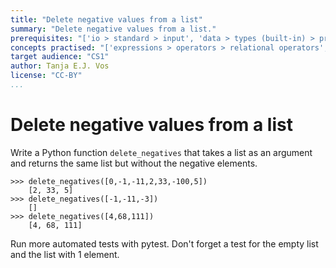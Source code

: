 ```yaml
---
title: "Delete negative values from a list"
summary: "Delete negative values from a list."
prerequisites: "['io > standard > input', 'data > types (built-in) > primitive > numeric', 'imperative programming > variables']"
concepts practised: "['expressions > operators > relational operators', 'control flow > loops', 'control flow > conditionals', 'data > types (built-in) > composite > sequences > lists']"
target audience: "CS1"
author: Tanja E.J. Vos
license: "CC-BY"
...
```


# Delete negative values from a list

Write a Python function `delete_negatives` that takes a list as an
argument and returns the same list but without the negative
elements.

```small
>>> delete_negatives([0,-1,-11,2,33,-100,5])
    [2, 33, 5]
>>> delete_negatives([-1,-11,-3])
    []
>>> delete_negatives([4,68,111])
    [4, 68, 111]
```

Run more automated tests with pytest. Don't forget a test for the
empty list and the list with 1 element.
